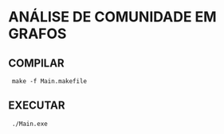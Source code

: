 # ANÁLISE DE COMUNIDADE EM GRAFOS 

## COMPILAR 
<code> make -f Main.makefile </code>

## EXECUTAR 
<code> ./Main.exe </code>